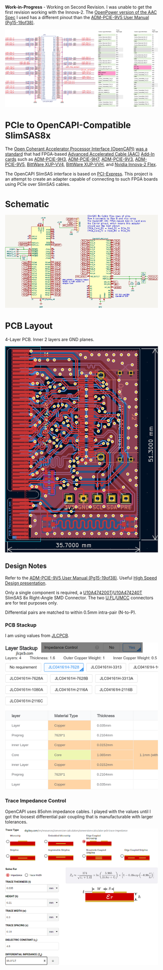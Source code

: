 **Work-in-Progress** - Working on Second Revision. I was unable to get the first revision working with the Innova-2. The [OpenPower version of the AAC Spec](https://files.openpower.foundation/s/xSQPe6ypoakKQdq/download/25Gbps-spec-20171108.pdf) I used has a different pinout than the [ADM-PCIE-9V5 User Manual (Pg15-19of38)](https://www.alpha-data.com/xml/user_manuals/adm-pcie-9v5%20user%20manual_v1_4.pdf).

![OpenCAPI Error](img/OpenCAPI_Error.png)




# PCIe to OpenCAPI-Compatible SlimSAS8x

The [Open Coherant Accelerator Processor Interface (OpenCAPI)](https://opencapi.org/wp-content/uploads/2022/07/OpenCAPI-Overview.pdf) [was a standard](https://opencapi.org/2022/08/09/cxl-consortium-and-opencapi-consortium-sign-letter-of-intent-to-transfer-opencapi-specifications-to-cxl/) that had FPGA-based [Advanced Accelerated Cable (AAC)](https://files.openpower.foundation/s/xSQPe6ypoakKQdq/download/25Gbps-spec-20171108.pdf) [Add-In cards](https://opencapi.org/wp-content/uploads/2018/12/OpenCAPI-Tech-SC18-Exhibitor-Forum.pdf) such as [ADM-PCIE-9H3](https://www.alpha-data.com/product/adm-pcie-9h3/), [ADM-PCIE-9H7](https://www.alpha-data.com/alpha-data-release-adm-pcie-9h7-data-center-board-with-xilinx-virtex-ultrascale-hbm-fpga/), [ADM-PCIE-9V3](https://www.alpha-data.com/product/adm-pcie-9v3/), [ADM-PCIE-9V5](https://www.alpha-data.com/product/adm-pcie-9v5/), [BittWare XUP-VV4](https://www.bittware.com/fpga/xup-vv4/), [BittWare XUP-VVH](https://www.bittware.com/fpga/xup-vvh/), and [Nvidia Innova-2 Flex](https://www.nvidia.com/en-us/networking/ethernet/innova-2-flex/).

The OpenCAPI SlimSAS interface is based on [PCI-Express](https://en.wikipedia.org/wiki/PCI_Express). This project is an attempt to create an adapter capable of connecting to such FPGA boards using PCIe over SlimSAS cables.




# Schematic

![PCIe-to-SlimSAS 8x Schematic](img/PCIe-to-SlimSAS8x_Schematic.png)




# PCB Layout

4-Layer PCB. Inner 2 layers are GND planes.

![PCIe-to-SlimSAS 8x Layout](img/PCIe-to-SlimSAS8x_Layout.png)




## Design Notes

Refer to the [ADM-PCIE-9V5 User Manual (Pg15-19of38)](https://www.alpha-data.com/xml/user_manuals/adm-pcie-9v5%20user%20manual_v1_4.pdf). Useful [High Speed Design presentation](https://www.youtube.com/watch?v=QG0Apol-oj0&t=2832s).

Only a single component is required, a [U10A474200T](https://www.digikey.com/en/products/detail/amphenol-cs-commercial-products/U10A474200T/14632855)/[U10A474240T](https://www.digikey.com/en/products/detail/amphenol-cs-commercial-products/U10A474240T/17066204) SlimSAS 8x Right-Angle SMD Connector. The two [U.FL](https://www.digikey.com/en/products/detail/hirose-electric-co-ltd/U-FL-R-SMT-1-01/3978494)/[UMCC](https://www.digikey.com/en/products/detail/te-connectivity-amp-connectors/1909763-1/4731728) connectors are for test purposes only. 

Differential pairs are matched to within 0.5mm intra-pair (N-to-P).




### PCB Stackup

I am using values from [JLCPCB](https://jlcpcb.com/capabilities/pcb-capabilities).

![4-Layer Stackup](img/PCIe-to-SlimSAS8x_Layer_Stackup.png)




### Trace Impedance Control

OpenCAPI uses 85ohm impedance cables. I played with the values until I got the loosest differential pair coupling that is manufacturable with larger tolerances.

![85ohm Differential Impedance in DigiKey Calculator](img/PCB_Impedance_0.30mm_0.18mm_on_0.21mm_7628.png)

